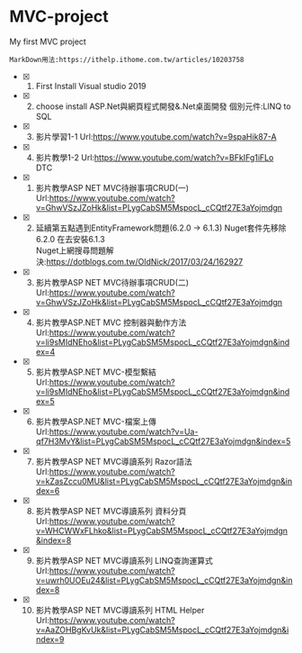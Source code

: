 # MVC-project
My first MVC project

`MarkDown用法:https://ithelp.ithome.com.tw/articles/10203758`  
- [x] 1. First Install Visual studio 2019
- [x] 2. choose install ASP.Net與網頁程式開發&.Net桌面開發  個別元件:LINQ to SQL
- [x] 3. 影片學習1-1 Url:https://www.youtube.com/watch?v=9spaHik87-A
- [x] 4. 影片教學1-2 Url:https://www.youtube.com/watch?v=BFkIFg1iFLo  
DTC
- [x] 1. 影片教學ASP NET MVC待辦事項CRUD(一) 
Url:https://www.youtube.com/watch?v=GhwVSzJZoHk&list=PLygCabSM5MspocL_cCQtf27E3aYojmdgn
- [x] 2. 延續第五點遇到EntityFramework問題(6.2.0 -> 6.1.3) Nuget套件先移除6.2.0 在去安裝6.1.3  
Nuget上網搜尋問題解決:https://dotblogs.com.tw/OldNick/2017/03/24/162927
- [x] 3. 影片教學ASP NET MVC待辦事項CRUD(二) 
Url:https://www.youtube.com/watch?v=GhwVSzJZoHk&list=PLygCabSM5MspocL_cCQtf27E3aYojmdgn
- [x] 4. 影片教學ASP.NET MVC 控制器與動作方法
Url:https://www.youtube.com/watch?v=li9sMIdNEho&list=PLygCabSM5MspocL_cCQtf27E3aYojmdgn&index=4
- [x] 5. 影片教學ASP.NET MVC-模型繫結
Url:https://www.youtube.com/watch?v=li9sMIdNEho&list=PLygCabSM5MspocL_cCQtf27E3aYojmdgn&index=5
- [x] 6. 影片教學ASP.NET MVC-檔案上傳
Url:https://www.youtube.com/watch?v=Ua-qf7H3MvY&list=PLygCabSM5MspocL_cCQtf27E3aYojmdgn&index=5
- [x] 7. 影片教學ASP NET MVC導讀系列 Razor語法
Url:https://www.youtube.com/watch?v=kZasZccu0MU&list=PLygCabSM5MspocL_cCQtf27E3aYojmdgn&index=6
- [x] 8. 影片教學ASP NET MVC導讀系列 資料分頁
Url:https://www.youtube.com/watch?v=WHCWWxFLhko&list=PLygCabSM5MspocL_cCQtf27E3aYojmdgn&index=8
- [x] 9. 影片教學ASP NET MVC導讀系列 LINQ查詢運算式
Url:https://www.youtube.com/watch?v=uwrh0UOEu24&list=PLygCabSM5MspocL_cCQtf27E3aYojmdgn&index=8
- [x] 10. 影片教學ASP NET MVC導讀系列 HTML Helper
Url:https://www.youtube.com/watch?v=AaZOHBgKvUk&list=PLygCabSM5MspocL_cCQtf27E3aYojmdgn&index=9



